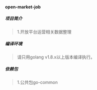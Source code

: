 #### open-market-job

##### 项目简介
> 1.开放平台运营相关数据整理

##### 编译环境
> 请只用golang v1.8.x以上版本编译执行。

##### 依赖包
> 1.公共包go-common
